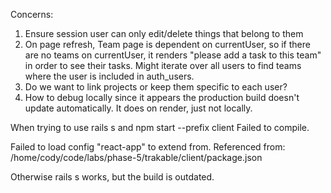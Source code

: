 
Concerns:
1. Ensure session user can only edit/delete things that belong to them
2. On page refresh, Team page is dependent on currentUser, so if there are no teams on currentUser, it renders "please add a task to this team" in order to see their tasks. Might iterate over all users to find teams where the user is included in auth_users.
3. Do we want to link projects or keep them specific to each user?
4. How to debug locally since it appears the production build doesn't update automatically. It does on render, just not locally.


When trying to use rails s and npm start --prefix client
Failed to compile.

Failed to load config "react-app" to extend from.
Referenced from: /home/cody/code/labs/phase-5/trakable/client/package.json

Otherwise rails s works, but the build is outdated.




